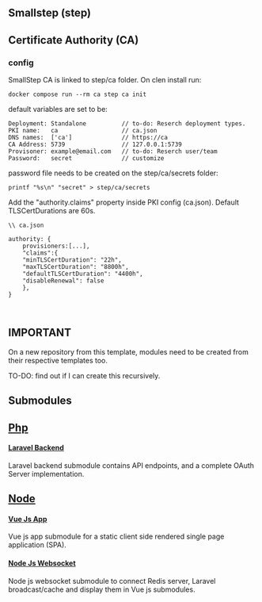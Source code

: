 ## Smallstep (step)

## Certificate Authority (CA)

### config

SmallStep CA is linked to step/ca folder. On clen install run:

```
docker compose run --rm ca step ca init
```

default variables are set to be:

```
Deployment: Standalone          // to-do: Reserch deployment types.
PKI name:   ca                  // ca.json
DNS names:  ['ca']              // https://ca
CA Address: 5739                // 127.0.0.1:5739
Provisoner: example@email.com   // to-do: Reserch user/team
Password:   secret              // customize
```

password file needs to be created on the step/ca/secrets folder:

```
printf "%s\n" "secret" > step/ca/secrets
```

Add the "authority.claims" property inside PKI config (ca.json).
Default TLSCertDurations are 60s.

```
\\ ca.json

authority: {
    provisioners:[...],
    "claims":{
    "minTLSCertDuration": "22h",
    "maxTLSCertDuration": "8800h",
    "defaultTLSCertDuration": "4400h",
    "disableRenewal": false
    },
}



```

## IMPORTANT

On a new repository from this template, modules need to be created from their respective templates too.

TO-DO: find out if I can create this recursively.

## Submodules

## [Php](php)

#### [Laravel Backend](https://github.com/proxymurder/laravel-backend)

Laravel backend submodule contains API endpoints, and a complete OAuth Server implementation.

## [Node](node)

#### [Vue Js App](https://github.com/proxymurder/vuejs-app)

Vue js app submodule for a static client side rendered single page application (SPA).

#### [Node Js Websocket](https://github.com/proxymurder/websocket)

Node js websocket submodule to connect Redis server, Laravel broadcast/cache and display them in Vue js submodules.

